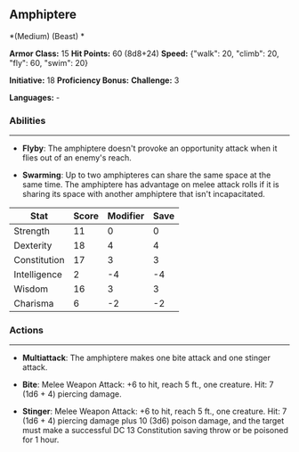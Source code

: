 ## Amphiptere
*(Medium) (Beast) *

**Armor Class:** 15
**Hit Points:** 60 (8d8+24)
**Speed:** {"walk": 20, "climb": 20, "fly": 60, "swim": 20}

**Initiative:** 18
**Proficiency Bonus:**
**Challenge:** 3

**Languages:** -

### Abilities
 --- 
- **Flyby**: The amphiptere doesn't provoke an opportunity attack when it flies out of an enemy's reach.

- **Swarming**: Up to two amphipteres can share the same space at the same time. The amphiptere has advantage on melee attack rolls if it is sharing its space with another amphiptere that isn't incapacitated.



| Stat | Score | Modifier | Save |
| ---- | ---- | ---- | ---- |
| Strength | 11 | 0 | 0 |
| Dexterity | 18 | 4 | 4 |
| Constitution | 17 | 3 | 3 |
| Intelligence | 2 | -4 | -4 |
| Wisdom | 16 | 3 | 3 |
| Charisma | 6 | -2 | -2 |

### Actions
 --- 
- **Multiattack**: The amphiptere makes one bite attack and one stinger attack.

- **Bite**: Melee Weapon Attack: +6 to hit, reach 5 ft., one creature. Hit: 7 (1d6 + 4) piercing damage.

- **Stinger**: Melee Weapon Attack: +6 to hit, reach 5 ft., one creature. Hit: 7 (1d6 + 4) piercing damage plus 10 (3d6) poison damage, and the target must make a successful DC 13 Constitution saving throw or be poisoned for 1 hour.

